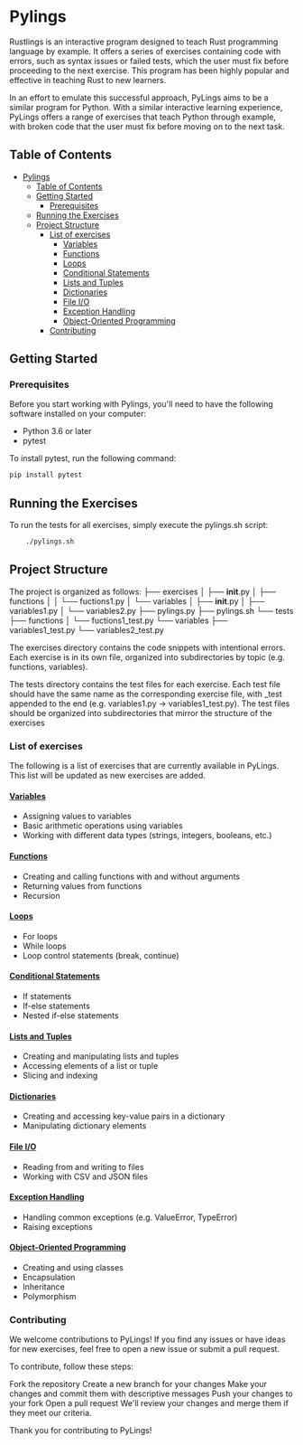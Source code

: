 # Pylings

Rustlings is an interactive program designed to teach Rust programming language by example. It offers a series of exercises containing code with errors, such as syntax issues or failed tests, which the user must fix before proceeding to the next exercise. This program has been highly popular and effective in teaching Rust to new learners.

In an effort to emulate this successful approach, PyLings aims to be a similar program for Python. With a similar interactive learning experience, PyLings offers a range of exercises that teach Python through example, with broken code that the user must fix before moving on to the next task.


## Table of Contents

- [Pylings](#pylings)
  - [Table of Contents](#table-of-contents)
  - [Getting Started](#getting-started)
    - [Prerequisites](#prerequisites)
  - [Running the Exercises](#running-the-exercises)
  - [Project Structure](#project-structure)
    - [List of exercises](#list-of-exercises)
      - [Variables](#variables)
      - [Functions](#functions)
      - [Loops](#loops)
      - [Conditional Statements](#conditional-statements)
      - [Lists and Tuples](#lists-and-tuples)
      - [Dictionaries](#dictionaries)
      - [File I/O](#file-io)
      - [Exception Handling](#exception-handling)
      - [Object-Oriented Programming](#object-oriented-programming)
    - [Contributing](#contributing)

## Getting Started

### Prerequisites

Before you start working with Pylings, you'll need to have the following software installed on your computer:

- Python 3.6 or later
- pytest

To install pytest, run the following command:

```bash
pip install pytest

```

## Running the Exercises
To run the tests for all exercises, simply execute the pylings.sh script:
    
```bash
    ./pylings.sh
```
## Project Structure

The project is organized as follows:
├── exercises
│   ├── __init__.py
│   ├── functions
│   │   └── fuctions1.py
│   └── variables
│       ├── __init__.py
│       ├── variables1.py
│       └── variables2.py
├── pylings.py
├── pylings.sh
└── tests
    ├── functions
    │   └── fuctions1_test.py
    └── variables
        ├── variables1_test.py
        └── variables2_test.py



The exercises directory contains the code snippets with intentional errors. Each exercise is in its own file, organized into subdirectories by topic (e.g. functions, variables).

The tests directory contains the test files for each exercise. Each test file should have the same name as the corresponding exercise file, with _test appended to the end (e.g. variables1.py -> variables1_test.py). The test files should be organized into subdirectories that mirror the structure of the exercises


### List of exercises
The following is a list of exercises that are currently available in PyLings. This list will be updated as new exercises are added.

#### [Variables](./exercises/variables)
-   Assigning values to variables
-   Basic arithmetic operations using variables
-   Working with different data types (strings, integers, booleans, etc.)

#### [Functions](./exercises/functions)
-   Creating and calling functions with and without arguments
-   Returning values from functions
-   Recursion

#### [Loops](./exercises/loops)
-   For loops
-   While loops
-   Loop control statements (break, continue)

#### [Conditional Statements](./exercises/conditional_statements)
-   If statements
-   If-else statements
-   Nested if-else statements

#### [Lists and Tuples](./exercises/lists_and_tuples)
- Creating and manipulating lists and tuples
- Accessing elements of a list or tuple
- Slicing and indexing

#### [Dictionaries](./exercises/dictionaries)
- Creating and accessing key-value pairs in a dictionary
- Manipulating dictionary elements

#### [File I/O](./exercises/file_io)
- Reading from and writing to files
- Working with CSV and JSON files

#### [Exception Handling](./exercises/exception_handling)
- Handling common exceptions (e.g. ValueError, TypeError)
- Raising exceptions
#### [Object-Oriented Programming](./exercises/oop)
- Creating and using classes
- Encapsulation
- Inheritance
- Polymorphism

### Contributing
We welcome contributions to PyLings! If you find any issues or have ideas for new exercises, feel free to open a new issue or submit a pull request.

To contribute, follow these steps:

Fork the repository
Create a new branch for your changes
Make your changes and commit them with descriptive messages
Push your changes to your fork
Open a pull request
We'll review your changes and merge them if they meet our criteria.

Thank you for contributing to PyLings!